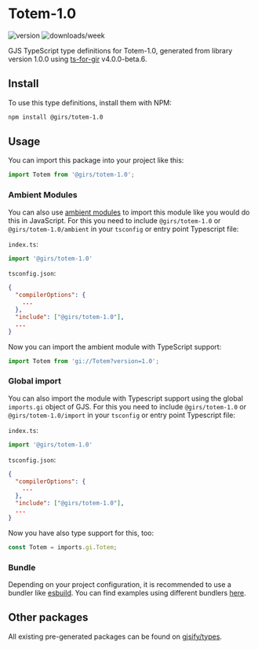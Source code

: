 
# Totem-1.0

![version](https://img.shields.io/npm/v/@girs/totem-1.0)
![downloads/week](https://img.shields.io/npm/dw/@girs/totem-1.0)


GJS TypeScript type definitions for Totem-1.0, generated from library version 1.0.0 using [ts-for-gir](https://github.com/gjsify/ts-for-gir) v4.0.0-beta.6.


## Install

To use this type definitions, install them with NPM:
```bash
npm install @girs/totem-1.0
```

## Usage

You can import this package into your project like this:
```ts
import Totem from '@girs/totem-1.0';
```

### Ambient Modules

You can also use [ambient modules](https://github.com/gjsify/ts-for-gir/tree/main/packages/cli#ambient-modules) to import this module like you would do this in JavaScript.
For this you need to include `@girs/totem-1.0` or `@girs/totem-1.0/ambient` in your `tsconfig` or entry point Typescript file:

`index.ts`:
```ts
import '@girs/totem-1.0'
```

`tsconfig.json`:
```json
{
  "compilerOptions": {
    ...
  },
  "include": ["@girs/totem-1.0"],
  ...
}
```

Now you can import the ambient module with TypeScript support: 

```ts
import Totem from 'gi://Totem?version=1.0';
```

### Global import

You can also import the module with Typescript support using the global `imports.gi` object of GJS.
For this you need to include `@girs/totem-1.0` or `@girs/totem-1.0/import` in your `tsconfig` or entry point Typescript file:

`index.ts`:
```ts
import '@girs/totem-1.0'
```

`tsconfig.json`:
```json
{
  "compilerOptions": {
    ...
  },
  "include": ["@girs/totem-1.0"],
  ...
}
```

Now you have also type support for this, too:

```ts
const Totem = imports.gi.Totem;
```

### Bundle

Depending on your project configuration, it is recommended to use a bundler like [esbuild](https://esbuild.github.io/). You can find examples using different bundlers [here](https://github.com/gjsify/ts-for-gir/tree/main/examples).

## Other packages

All existing pre-generated packages can be found on [gjsify/types](https://github.com/gjsify/types).

